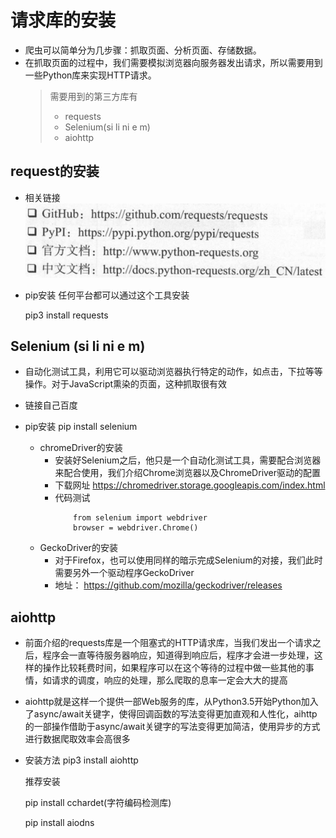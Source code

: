 # 请求库的安装
* 爬虫可以简单分为几步骤：抓取页面、分析页面、存储数据。
* 在抓取页面的过程中，我们需要模拟浏览器向服务器发出请求，所以需要用到一些Python库来实现HTTP请求。
    > 需要用到的第三方库有   
    > * requests
    > * Selenium(si li ni e m)
    > * aiohttp
    
## request的安装
* 相关链接
    ![](img/02_requests_相关链接.png)
* pip安装
    任何平台都可以通过这个工具安装
    
    pip3 install requests
    
## Selenium (si li ni e m)
* 自动化测试工具，利用它可以驱动浏览器执行特定的动作，如点击，下拉等等操作。对于JavaScript熏染的页面，这种抓取很有效

* 链接自己百度
* pip安装
    pip install selenium
    
    * chromeDriver的安装
        * 安装好Selenium之后，他只是一个自动化测试工具，需要配合浏览器来配合使用，我们介绍Chrome浏览器以及ChromeDriver驱动的配置
        * 下载网址 https://chromedriver.storage.googleapis.com/index.html
        * 代码测试
            ```
                from selenium import webdriver
                browser = webdriver.Chrome()
            ```
    * GeckoDriver的安装
        * 对于Firefox，也可以使用同样的暗示完成Selenium的对接，我们此时需要另外一个驱动程序GeckoDriver
        * 地址： https://github.com/mozilla/geckodriver/releases
        
## aiohttp
* 前面介绍的requests库是一个阻塞式的HTTP请求库，当我们发出一个请求之后，程序会一直等待服务器响应，知道得到响应后，程序才会进一步处理，这样的操作比较耗费时间，如果程序可以在这个等待的过程中做一些其他的事情，如请求的调度，响应的处理，那么爬取的息率一定会大大的提高
* aiohttp就是这样一个提供一部Web服务的库，从Python3.5开始Python加入了async/await关键字，使得回调函数的写法变得更加直观和人性化，aihttp的一部操作借助于async/await关键字的写法变得更加简洁，使用异步的方式进行数据爬取效率会高很多
* 安装方法
    pip3 install aiohttp
    
    推荐安装
    
    pip install cchardet(字符编码检测库)
    
    pip install aiodns
    
        
    
    
    
    
    
    
    
    
    
    
    
    
    
    
    
    
    
    
    
    
    
    
    
    
    
    
    
    
    
    
    
    
    
    
    
    
    
    
    
    
    
    
    
    
    